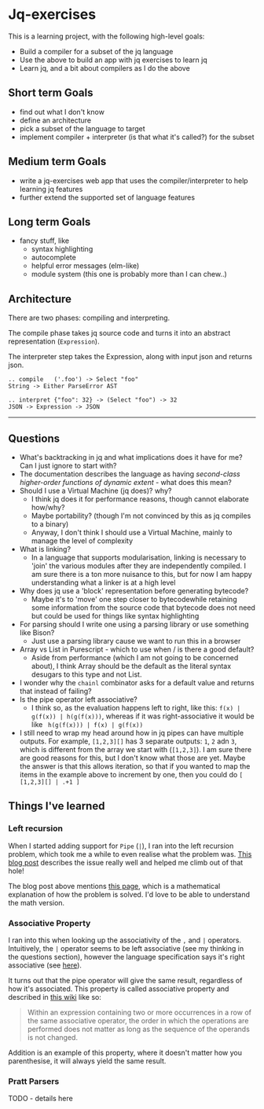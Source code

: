 # Jq-exercises

This is a learning project, with the following high-level goals:

- Build a compiler for a subset of the jq language
- Use the above to build an app with jq exercises to learn jq
- Learn jq, and a bit about compilers as I do the above

## Short term Goals

- find out what I don't know
- define an architecture
- pick a subset of the language to target
- implement compiler + interpreter (is that what it's called?) for the subset

## Medium term Goals

- write a jq-exercises web app that uses the compiler/interpreter to help learning jq features
- further extend the supported set of language features

## Long term Goals

- fancy stuff, like
  - syntax highlighting
  - autocomplete
  - helpful error messages (elm-like)
  - module system (this one is probably more than I can chew..)
    
## Architecture

There are two phases: compiling and interpreting.

The compile phase takes jq source code and turns it into an abstract representation (`Expression`).

The interpreter step takes the Expression, along with input json and returns json.

```
.. compile   ('.foo') -> Select "foo"
String -> Either ParseError AST

.. interpret {"foo": 32} -> (Select "foo") -> 32
JSON -> Expression -> JSON
```

---
## Questions

- What's backtracking in jq and what implications does it have for me? Can I just ignore to start with?
- The documentation describes the language as having _second-class higher-order functions of dynamic extent_ - what does
  this mean?
- Should I use a Virtual Machine (jq does)? why?
  - I think jq does it for performance reasons, though cannot elaborate how/why?
  - Maybe portability? (though I'm not convinced by this as jq compiles to a binary)
  - Anyway, I don't think I should use a Virtual Machine, mainly to manage the level of complexity
- What is linking?
  - In a language that supports modularisation, linking is necessary to 'join' the various modules after they are independently
  compiled. I am sure there is a ton more nuisance to this, but for now I am happy understanding what a linker is at a high level
- Why does jq use a 'block' representation before generating bytecode?
  - Maybe it's to 'move' one step closer to bytecodewhile retaining some information from the source code that bytecode does
  not need but could be used for things like syntax highlighting
- For parsing should I write one using a parsing library or use something like Bison?
  - Just use a parsing library cause we want to run this in a browser
- Array vs List in Purescript - which to use when / is there a good default?
  - Aside from performance (which I am not going to be concerned about), I think Array should be the default as the literal syntax
    desugars to this type and not List.
- I wonder why the `chainl` combinator asks for a default value and returns that instead of failing?
- Is the pipe operator left associative?
  - I think so, as the evaluation happens left to right, like this: `f(x) | g(f(x)) | h(g(f(x)))`, whereas if it was
    right-associative it would be like ` h(g(f(x))) | f(x) | g(f(x))`
- I still need to wrap my head around how in jq pipes can have multiple outputs. For example, `[1,2,3][]` has 3 separate
  outputs: `1`, `2` adn `3`, which is different from the array we start with (`[1,2,3]`). I am sure there are good reasons
  for this, but I don't know what those are yet.
  Maybe the answer is that this allows iteration, so that if you wanted to map the items in the example above to increment
  by one, then you could do `[ [1,2,3][] | .+1 ]`

##  Things I've learned

### Left recursion
When I started adding support for `Pipe` (`|`), I ran into the left recursion problem, which took me a while to even
realise what the problem was. [This blog post](https://github.com/glebec/left-recursion) describes the issue really well
and helped me climb out of that hole!

The blog post above mentions [this page](https://www.csd.uwo.ca/~mmorenom/CS447/Lectures/Syntax.html/node8.html), which
is a mathematical explanation of how the problem is solved. I'd love to be able to understand the math version.

### Associative Property
I ran into this when looking up the associativity of the `,` and `|` operators. Intuitively, the `|` operator seems to be
left associative (see my thinking in the questions section), however the language specification says it's right associative
(see [here](https://github.com/stedolan/jq/wiki/jq-Language-Description#operators-priority)).

It turns out that the pipe operator will give the same result, regardless of how it's associated. This property is called
associative property and described in [this wiki](https://en.m.wikipedia.org/wiki/Associative_property) like so:

> Within an expression containing two or more occurrences in a row of the same associative operator,
> the order in which the operations are performed does not matter as long as the sequence of the operands is not changed.

Addition is an example of this property, where it doesn't matter how you parenthesise, it will always yield the same result.

### Pratt Parsers
TODO - details here